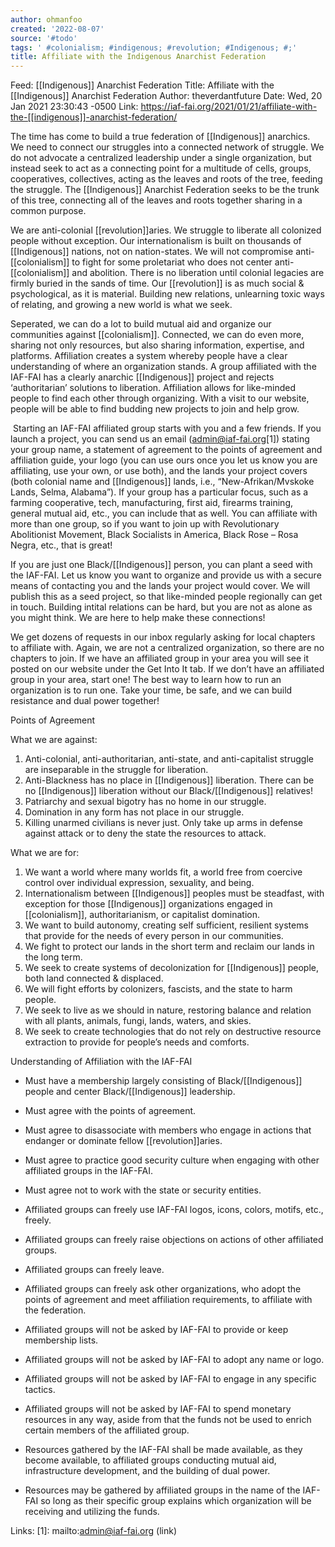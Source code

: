 ```yaml
---
author: ohmanfoo
created: '2022-08-07'
source: '#todo'
tags: ' #colonialism; #indigenous; #revolution; #Indigenous; #;'
title: Affiliate with the Indigenous Anarchist Federation
---
```


Feed: [[Indigenous]] Anarchist Federation
Title: Affiliate with the [[Indigenous]] Anarchist Federation
Author: theverdantfuture
Date: Wed, 20 Jan 2021 23:30:43 -0500
Link: https://iaf-fai.org/2021/01/21/affiliate-with-the-[[indigenous]]-anarchist-federation/
 
The time has come to build a true federation of [[Indigenous]] anarchics. We need to
connect our struggles into a connected network of struggle. We do not advocate a
centralized leadership under a single organization, but instead seek to act as a
connecting point for a multitude of cells, groups, cooperatives, collectives, 
acting as the leaves and roots of the tree, feeding the struggle. The [[Indigenous]]
Anarchist Federation seeks to be the trunk of this tree, connecting all of the 
leaves and roots together sharing in a common purpose.
 
We are anti-colonial [[revolution]]aries. We struggle to liberate all colonized 
people without exception. Our internationalism is built on thousands of 
[[Indigenous]] nations, not on nation-states. We will not compromise 
anti-[[colonialism]] to fight for some proletariat who does not center 
anti-[[colonialism]] and abolition. There is no liberation until colonial legacies 
are firmly buried in the sands of time. Our [[revolution]] is as much social & 
psychological, as it is material. Building new relations, unlearning toxic ways 
of relating, and growing a new world is what we seek.
 
Seperated, we can do a lot to build mutual aid and organize our communities 
against [[colonialism]]. Connected, we can do even more, sharing not only resources,
but also sharing information, expertise, and platforms. 
Affiliation creates a system whereby people have a clear understanding of where 
an organization stands. A group affiliated with the IAF-FAI has a clearly 
anarchic [[Indigenous]] project and rejects ‘authoritarian’ solutions to liberation.
Affiliation allows for like-minded people to find each other through organizing.
With a visit to our website, people will be able to find budding new projects to
join and help grow.
 
 Starting an IAF-FAI affiliated group starts with you and a few friends. If you 
launch a project, you can send us an email (admin@iaf-fai.org[1]) stating your 
group name, a statement of agreement to the points of agreement and affiliation 
guide, your logo (you can use ours once you let us know you are affiliating, use
your own, or use both), and the lands your project covers (both colonial name 
and [[Indigenous]] lands, i.e., “New-Afrikan/Mvskoke Lands, Selma, Alabama”). If 
your group has a particular focus, such as a farming cooperative, tech, 
manufacturing, first aid, firearms training, general mutual aid, etc., you can 
include that as well. You can affiliate with more than one group, so if you want
to join up with Revolutionary Abolitionist Movement, Black Socialists in 
America, Black Rose – Rosa Negra, etc., that is great!
 
If you are just one Black/[[Indigenous]] person, you can plant a seed with the 
IAF-FAI. Let us know you want to organize and provide us with a secure means of 
contacting you and the lands your project would cover. We will publish this as a
seed project, so that like-minded people regionally can get in touch. Building 
intital relations can be hard, but you are not as alone as you might think. We 
are here to help make these connections!
 
We get dozens of requests in our inbox regularly asking for local chapters to 
affiliate with. Again, we are not a centralized organization, so there are no 
chapters to join. If we have an affiliated group in your area you will see it 
posted on our website under the Get Into It tab. If we don’t have an affiliated 
group in your area, start one! The best way to learn how to run an organization 
is to run one. Take your time, be safe, and we can build resistance and dual 
power together!
 
Points of Agreement
 
What we are against: 
 
 1. Anti-colonial, anti-authoritarian, anti-state, and anti-capitalist struggle 
 are inseparable in the struggle for liberation.
 2. Anti-Blackness has no place in [[Indigenous]] liberation. There can be no 
 [[Indigenous]] liberation without our Black/[[Indigenous]] relatives!
 3. Patriarchy and sexual bigotry has no home in our struggle.
 4. Domination in any form has not place in our struggle.
 5. Killing unarmed civilians is never just. Only take up arms in defense 
 against attack or to deny the state the resources to attack.
 
What we are for:
 
 1. We want a world where many worlds fit, a world free from coercive control 
 over individual expression, sexuality, and being.
 2. Internationalism between [[Indigenous]] peoples must be steadfast, with 
 exception for those [[Indigenous]] organizations engaged in [[colonialism]], 
 authoritarianism, or capitalist domination.
 3. We want to build autonomy, creating self sufficient, resilient systems that 
 provide for the needs of every person in our communities.
 4. We fight to protect our lands in the short term and reclaim our lands in the
 long term.
 5. We seek to create systems of decolonization for [[Indigenous]] people, both land
 connected & displaced.
 6. We will fight efforts by colonizers, fascists, and the state to harm people.
 7. We seek to live as we should in nature, restoring balance and relation with 
 all plants, animals, fungi, lands, waters, and skies.
 8. We seek to create technologies that do not rely on destructive resource 
 extraction to provide for people’s needs and comforts.
 
Understanding of Affiliation with the IAF-FAI
 
  * Must have a membership largely consisting of Black/[[Indigenous]] people and 
  center Black/[[Indigenous]] leadership.
  * Must agree with the points of agreement.
  * Must agree to disassociate with members who engage in actions that endanger 
  or dominate fellow [[revolution]]aries.
  * Must agree to practice good security culture when engaging with other 
  affiliated groups in the IAF-FAI.
  * Must agree not to work with the state or security entities.
 
 
  * Affiliated groups can freely use IAF-FAI logos, icons, colors, motifs, etc.,
  freely.
  * Affiliated groups can freely raise objections on actions of other affiliated
  groups.
  * Affiliated groups can freely leave.
  * Affiliated groups can freely ask other organizations, who adopt the points 
  of agreement and meet affiliation requirements, to affiliate with the 
  federation.
 
 
  * Affiliated groups will not be asked by IAF-FAI to provide or keep membership
  lists.
  * Affiliated groups will not be asked by IAF-FAI to adopt any name or logo.
  * Affiliated groups will not be asked by IAF-FAI to engage in any specific 
  tactics.
  * Affiliated groups will not be asked by IAF-FAI to spend monetary resources 
  in any way, aside from that the funds not be used to enrich certain members of
  the affiliated group.
 
 
  * Resources gathered by the IAF-FAI shall be made available, as they become 
  available, to affiliated groups conducting mutual aid, infrastructure 
  development, and the building of dual power. 
  * Resources may be gathered by affiliated groups in the name of the IAF-FAI so
  long as their specific group explains which organization will be receiving and
  utilizing the funds.
 
 
Links: 
[1]: mailto:admin@iaf-fai.org (link)